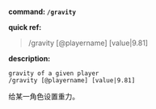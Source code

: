 <!-- BEGIN_AUTOGEN: do NOT edit in this block -->

**command: `/gravity`**

**quick ref:**
> /gravity [@playername] [value|9.81]

**description:**

```
gravity of a given player
/gravity [@playername] [value|9.81]
```

<!-- END_AUTOGEN-->
给某一角色设置重力。